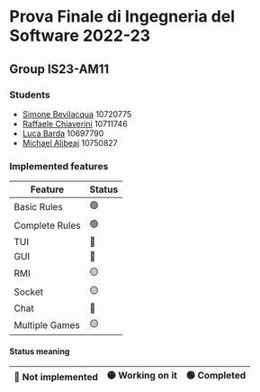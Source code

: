 # Prova Finale di Ingegneria del Software 2022-23

## Group IS23-AM11

### Students
- [Simone Bevilacqua](https://github.com/simobevilacqua25) 10720775
- [Raffaele Chiaverini](https://github.com/ChiaveriniRaffaele) 10711746
- [Luca Barda](https://github.com/LucaBardaPoli) 10697790
- [Michael Alibeaj](https://github.com/MikeTech01) 10750827

### Implemented features
|     Feature     | Status |
|-----------------|--------|
| Basic Rules     |   🟢  |
| Complete Rules  |   🟢   |
| TUI             |   🔴   |
| GUI             |   🔴   |
| RMI             |   🟡   |
| Socket          |   🟡   |
| Chat            |   🔴   |
| Multiple Games  |   🟡   |

#### Status meaning
|🔴 Not implemented | 🟡 Working on it | 🟢 Completed|
|-------------------|-------------------|-------------|
